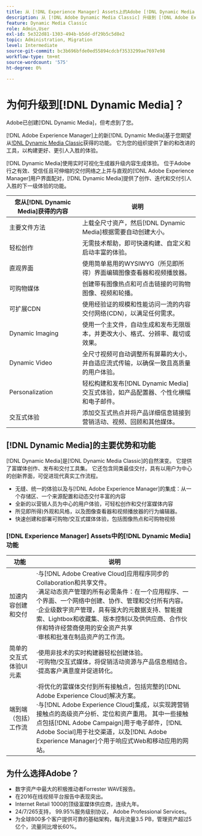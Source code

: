 ```yaml
---
title: 从 [!DNL Experience Manager] Assets上的Adobe [!DNL Dynamic Media Classic] 升级到 [!DNL Dynamic Media]
description: 从 [!DNL Adobe Dynamic Media Classic] 升级到 [!DNL Adobe Experience Manager]上的 [!DNL Dynamic Media] 。 了解 [!DNL Dynamic Media]的主要优势和功能。 查看功能列表比较、升级常见问题解答和准备情况检查列表。
feature: Dynamic Media Classic
role: Admin,User
exl-id: 5e322d81-1303-494b-b5dd-df29b5c5d8e2
topic: Administration, Migration
level: Intermediate
source-git-commit: bc3b696bfde0ed55894cdcbf3533299ae7697e98
workflow-type: tm+mt
source-wordcount: '575'
ht-degree: 0%

---
```


# 为何升级到[!DNL Dynamic Media]？

Adobe已创建[!DNL Dynamic Media]，但考虑到了您。

[!DNL Adobe Experience Manager]上的新[!DNL Dynamic Media]基于您期望从[!DNL Dynamic Media Classic](以前为Scene7)获得的功能。 它为您的组织提供了新的和改进的工具，以构建更好、更引人入胜的体验。

[!DNL Dynamic Media]使用实时可视化生成器升级内容生成体验。 位于Adobe行之有效、受信任且可伸缩的交付网络之上并与直观的[!DNL Adobe Experience Manager]用户界面配对，[!DNL Dynamic Media]提供了创作、迭代和交付引人入胜的下一级体验的功能。

| 您从[!DNL Dynamic Media]获得的内容 | 说明 |
| --- | --- |
| 主要文件方法 | 上载全尺寸资产，然后[!DNL Dynamic Media]根据需要自动创建大小。 |
| 轻松创作 | 无需技术帮助，即可快速构建、自定义和启动丰富的体验。 |
| 直观界面 | 使用简单易用的WYSIWYG（所见即所得）界面编辑图像查看器和视频播放器。 |
| 可购物媒体 | 创建带有图像热点和可点击链接的可购物图像、视频和轮播。 |
| 可扩展CDN | 使用经验证的规模和性能访问一流的内容交付网络(CDN)，以满足任何需求。 |
| Dynamic Imaging | 使用一个主文件，自动生成和发布无限版本，并更改大小、格式、分辨率、裁切或效果。 |
| Dynamic Video | 全尺寸视频可自动调整所有屏幕的大小，并自适应流式传输，以确保一致且高质量的用户体验。 |
| Personalization | 轻松构建和发布[!DNL Dynamic Media]交互式体验，如产品配置器、个性化横幅和电子邮件。 |
| 交互式体验 | 添加交互式热点并将产品详细信息链接到营销活动、视频、回顾和其他媒体。 |

## [!DNL Dynamic Media]的主要优势和功能

[!DNL Dynamic Media]是[!DNL Dynamic Media Classic]的自然演变。 它提供了富媒体创作、发布和交付工具集。 它还包含同类最佳交付，具有以用户为中心的创新界面，可促进现代真实工作流程。

* 无缝、统一的体验以及与[!DNL Adobe Experience Manager]的集成：从一个存储区、一个来源配置和动态交付丰富的内容
* 全新的以营销人员为中心的用户体验，可轻松创作和交付富媒体内容
* 所见即所得)外观和风格，以及图像查看器和视频播放器的行为编辑器。
* 快速创建和部署可购物/交互式媒体体验，包括图像热点和可购物视频

### [!DNL Experience Manager] Assets中的[!DNL Dynamic Media]功能

| 功能 | 说明 |
| --- | --- |
| 加速内容创建和交付 | ·与[!DNL Adobe Creative Cloud]应用程序同步的Collaboration和共享文件。<br>·满足动态资产管理的所有必需条件：在一个应用程序、一个界面、一个网络中创建、协作、管理和交付所有内容。<br>·企业级数字资产管理，具有强大的元数据支持、智能搜索、Lightbox和收藏集、版本控制以及供供应商、合作伙伴和特许经营商使用的安全资产共享<br>·审核和批准在制品资产的工作流。 |
| 简单的交互式体验UI元素 | ·使用非技术的实时构建器轻松创建体验。<br>·可购物/交互式媒体，将促销活动资源与产品信息相结合。<br>·提高客户满意度并促进转化。 |
| 端到端（包括）工作流 | ·将优化的富媒体交付到所有接触点，包括完整的[!DNL Adobe Experience Cloud]解决方案。<br>·与[!DNL Adobe Experience Cloud]集成，以实现跨营销接触点的高级资产分析、定位和资产重用。 其中一些接触点包括[!DNL Adobe Campaign]用于电子邮件，[!DNL Adobe Social]用于社交渠道，以及[!DNL Adobe Experience Manager]个用于响应式Web和移动应用的网站。 |

## 为什么选择Adobe？

* 数字资产中最大的积极推动者Forrester WAVE报告。
* 在2016在线视频平台报告中表现突出。
* Internet Retail 1000的顶级富媒体供应商，连续九年。
* 24/7/265支持， 99.95%服务级别协议， Adobe Professional Services。
* 为全球800多个客户提供可靠的基础架构，每月流量3.5 PB，管理资产超过5亿个，流量同比增长60%。

